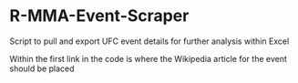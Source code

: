 # R-MMA-Event-Scraper
Script to pull and export UFC event details for further analysis within Excel

Within the first link in the code is where the Wikipedia article for the event should be placed
